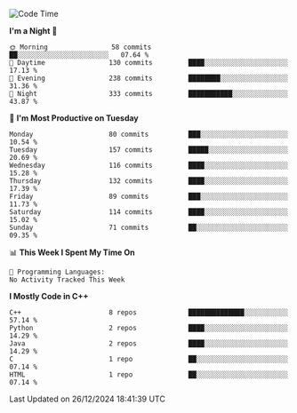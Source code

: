 <!--START_SECTION:waka-->
![Code Time](http://img.shields.io/badge/Code%20Time-212%20hrs%2049%20mins-blue)

**I'm a Night 🦉** 

```text
🌞 Morning                58 commits          ██░░░░░░░░░░░░░░░░░░░░░░░   07.64 % 
🌆 Daytime                130 commits         ████░░░░░░░░░░░░░░░░░░░░░   17.13 % 
🌃 Evening                238 commits         ████████░░░░░░░░░░░░░░░░░   31.36 % 
🌙 Night                  333 commits         ███████████░░░░░░░░░░░░░░   43.87 % 
```
📅 **I'm Most Productive on Tuesday** 

```text
Monday                   80 commits          ███░░░░░░░░░░░░░░░░░░░░░░   10.54 % 
Tuesday                  157 commits         █████░░░░░░░░░░░░░░░░░░░░   20.69 % 
Wednesday                116 commits         ████░░░░░░░░░░░░░░░░░░░░░   15.28 % 
Thursday                 132 commits         ████░░░░░░░░░░░░░░░░░░░░░   17.39 % 
Friday                   89 commits          ███░░░░░░░░░░░░░░░░░░░░░░   11.73 % 
Saturday                 114 commits         ████░░░░░░░░░░░░░░░░░░░░░   15.02 % 
Sunday                   71 commits          ██░░░░░░░░░░░░░░░░░░░░░░░   09.35 % 
```


📊 **This Week I Spent My Time On** 

```text
💬 Programming Languages: 
No Activity Tracked This Week
```

**I Mostly Code in C++** 

```text
C++                      8 repos             ██████████████░░░░░░░░░░░   57.14 % 
Python                   2 repos             ████░░░░░░░░░░░░░░░░░░░░░   14.29 % 
Java                     2 repos             ████░░░░░░░░░░░░░░░░░░░░░   14.29 % 
C                        1 repo              ██░░░░░░░░░░░░░░░░░░░░░░░   07.14 % 
HTML                     1 repo              ██░░░░░░░░░░░░░░░░░░░░░░░   07.14 % 
```




 Last Updated on 26/12/2024 18:41:39 UTC
<!--END_SECTION:waka-->
